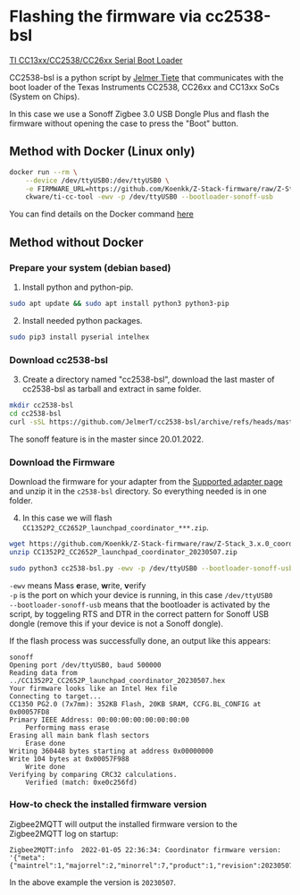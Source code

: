 ---
---
# Flashing the firmware via cc2538-bsl

[TI CC13xx/CC2538/CC26xx Serial Boot Loader](https://github.com/JelmerT/cc2538-bsl)  

CC2538-bsl is a python script by [Jelmer Tiete](https://github.com/JelmerT) that communicates with the boot loader of the Texas Instruments CC2538, CC26xx and CC13xx SoCs (System on Chips).  

In this case we use a Sonoff Zigbee 3.0 USB Dongle Plus and flash the firmware without opening the case to press the "Boot" button.

## Method with Docker (Linux only)
```bash
docker run --rm \
    --device /dev/ttyUSB0:/dev/ttyUSB0 \
    -e FIRMWARE_URL=https://github.com/Koenkk/Z-Stack-firmware/raw/Z-Stack_3.x.0_coordinator_20230507/coordinator/Z-Stack_3.x.0/bin/CC1352P2_CC2652P_launchpad_coordinator_20230507.zip \
    ckware/ti-cc-tool -ewv -p /dev/ttyUSB0 --bootloader-sonoff-usb
```

You can find details on the Docker command [here](https://github.com/git-developer/ti-cc-tool)

## Method without Docker

### Prepare your system (debian based)

1. Install python and python-pip.  
```bash 
sudo apt update && sudo apt install python3 python3-pip 
```
2. Install needed python packages.  
```bash
sudo pip3 install pyserial intelhex
```
### Download cc2538-bsl
3. Create a directory named "cc2538-bsl", download the last master of cc2538-bsl as tarball and extract in same folder.  
```bash
mkdir cc2538-bsl
cd cc2538-bsl
curl -sSL https://github.com/JelmerT/cc2538-bsl/archive/refs/heads/master.tar.gz | tar xz --strip 1
```  

The sonoff feature is in the master since 20.01.2022.  

### Download the Firmware  
Download the firmware for your adapter from the [Supported adapter page](../README.md) and unzip it in the `c2538-bsl` directory. So everything needed is in one folder.  

4. In this case we will flash `CC1352P2_CC2652P_launchpad_coordinator_***.zip`.
```bash
wget https://github.com/Koenkk/Z-Stack-firmware/raw/Z-Stack_3.x.0_coordinator_20230507/coordinator/Z-Stack_3.x.0/bin/CC1352P2_CC2652P_launchpad_coordinator_20230507.zip
unzip CC1352P2_CC2652P_launchpad_coordinator_20230507.zip

sudo python3 cc2538-bsl.py -ewv -p /dev/ttyUSB0 --bootloader-sonoff-usb ./CC1352P2_CC2652P_launchpad_coordinator_20230507.hex
```
`-ewv` means Mass **e**rase, **w**rite, **v**erify  
`-p` is the port on which your device is running, in this case `/dev/ttyUSB0`  
`--bootloader-sonoff-usb` means that the bootloader is activated by the script, by toggeling RTS and DTR in the correct pattern for Sonoff USB dongle (remove this if your device is not a Sonoff dongle).
  
If the flash process was successfully done, an output like this appears:
```
sonoff
Opening port /dev/ttyUSB0, baud 500000
Reading data from ../CC1352P2_CC2652P_launchpad_coordinator_20230507.hex
Your firmware looks like an Intel Hex file
Connecting to target...
CC1350 PG2.0 (7x7mm): 352KB Flash, 20KB SRAM, CCFG.BL_CONFIG at 0x00057FD8
Primary IEEE Address: 00:00:00:00:00:00:00:00
    Performing mass erase
Erasing all main bank flash sectors
    Erase done
Writing 360448 bytes starting at address 0x00000000
Write 104 bytes at 0x00057F988
    Write done
Verifying by comparing CRC32 calculations.
    Verified (match: 0xe0c256fd)
```
### How-to check the installed firmware version
Zigbee2MQTT will output the installed firmware version to the Zigbee2MQTT log on startup:
```
Zigbee2MQTT:info  2022-01-05 22:36:34: Coordinator firmware version: '{"meta":{"maintrel":1,"majorrel":2,"minorrel":7,"product":1,"revision":20230507,"transportrev":2},"type":"zStack3x0"}''
```

In the above example the version is `20230507`.
